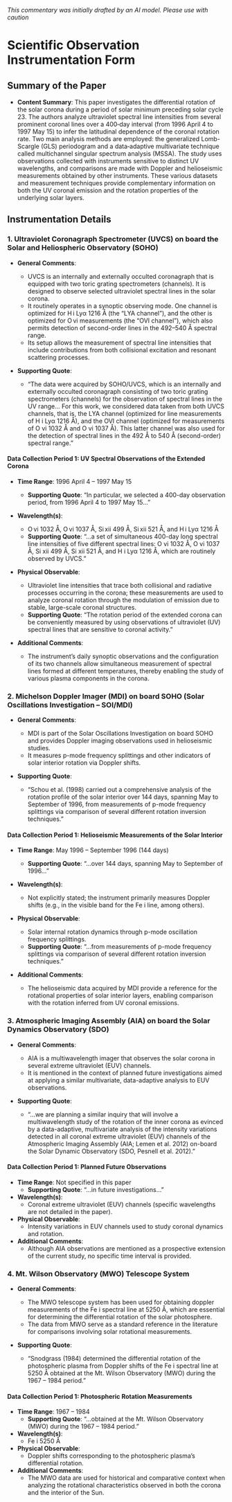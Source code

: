 _This commentary was initially drafted by an AI model. Please use with caution_

# Scientific Observation Instrumentation Form

## Summary of the Paper
- **Content Summary**: This paper investigates the differential rotation of the solar corona during a period of solar minimum preceding solar cycle 23. The authors analyze ultraviolet spectral line intensities from several prominent coronal lines over a 400‐day interval (from 1996 April 4 to 1997 May 15) to infer the latitudinal dependence of the coronal rotation rate. Two main analysis methods are employed: the generalized Lomb-Scargle (GLS) periodogram and a data‐adaptive multivariate technique called multichannel singular spectrum analysis (MSSA). The study uses observations collected with instruments sensitive to distinct UV wavelengths, and comparisons are made with Doppler and helioseismic measurements obtained by other instruments. These various datasets and measurement techniques provide complementary information on both the UV coronal emission and the rotation properties of the underlying solar layers.

## Instrumentation Details

### 1. Ultraviolet Coronagraph Spectrometer (UVCS) on board the Solar and Heliospheric Observatory (SOHO)
- **General Comments**:
   - UVCS is an internally and externally occulted coronagraph that is equipped with two toric grating spectrometers (channels). It is designed to observe selected ultraviolet spectral lines in the solar corona.
   - It routinely operates in a synoptic observing mode. One channel is optimized for H i Lyα 1216 Å (the “LYA channel”), and the other is optimized for O vi measurements (the “OVI channel”), which also permits detection of second-order lines in the 492–540 Å spectral range.
   - Its setup allows the measurement of spectral line intensities that include contributions from both collisional excitation and resonant scattering processes.

- **Supporting Quote**: 
   - “The data were acquired by SOHO/UVCS, which is an internally and externally occulted coronagraph consisting of two toric grating spectrometers (channels) for the observation of spectral lines in the UV range... For this work, we considered data taken from both UVCS channels, that is, the LYA channel (optimized for line measurements of H i Lyα 1216 Å), and the OVI channel (optimized for measurements of O vi 1032 Å and O vi 1037 Å). This latter channel was also used for the detection of spectral lines in the 492 Å to 540 Å (second-order) spectral range.”

#### Data Collection Period 1: UV Spectral Observations of the Extended Corona
- **Time Range**: 1996 April 4 – 1997 May 15  
   - **Supporting Quote**: “In particular, we selected a 400-day observation period, from 1996 April 4 to 1997 May 15…”
- **Wavelength(s)**: 
   - O vi 1032 Å, O vi 1037 Å, Si xii 499 Å, Si xii 521 Å, and H i Lyα 1216 Å  
   - **Supporting Quote**: “...a set of simultaneous 400-day long spectral line intensities of five different spectral lines: O vi 1032 Å, O vi 1037 Å, Si xii 499 Å, Si xii 521 Å, and H i Lyα 1216 Å, which are routinely observed by UVCS.”
- **Physical Observable**:
   - Ultraviolet line intensities that trace both collisional and radiative processes occurring in the corona; these measurements are used to analyze coronal rotation through the modulation of emission due to stable, large-scale coronal structures.
   - **Supporting Quote**: “The rotation period of the extended corona can be conveniently measured by using observations of ultraviolet (UV) spectral lines that are sensitive to coronal activity.”

- **Additional Comments**:
   - The instrument’s daily synoptic observations and the configuration of its two channels allow simultaneous measurement of spectral lines formed at different temperatures, thereby enabling the study of various plasma components in the corona.

### 2. Michelson Doppler Imager (MDI) on board SOHO (Solar Oscillations Investigation – SOI/MDI)
- **General Comments**:
   - MDI is part of the Solar Oscillations Investigation on board SOHO and provides Doppler imaging observations used in helioseismic studies.
   - It measures p-mode frequency splittings and other indicators of solar interior rotation via Doppler shifts.

- **Supporting Quote**:
   - “Schou et al. (1998) carried out a comprehensive analysis of the rotation profile of the solar interior over 144 days, spanning May to September of 1996, from measurements of p-mode frequency splittings via comparison of several different rotation inversion techniques.”

#### Data Collection Period 1: Helioseismic Measurements of the Solar Interior
- **Time Range**: May 1996 – September 1996 (144 days)  
   - **Supporting Quote**: “...over 144 days, spanning May to September of 1996…”
- **Wavelength(s)**:
   - Not explicitly stated; the instrument primarily measures Doppler shifts (e.g., in the visible band for the Fe i line, among others).
- **Physical Observable**:
   - Solar internal rotation dynamics through p-mode oscillation frequency splittings.
   - **Supporting Quote**: “...from measurements of p-mode frequency splittings via comparison of several different rotation inversion techniques.”

- **Additional Comments**:
   - The helioseismic data acquired by MDI provide a reference for the rotational properties of solar interior layers, enabling comparison with the rotation inferred from UV coronal emissions.

### 3. Atmospheric Imaging Assembly (AIA) on board the Solar Dynamics Observatory (SDO)
- **General Comments**:
   - AIA is a multiwavelength imager that observes the solar corona in several extreme ultraviolet (EUV) channels.
   - It is mentioned in the context of planned future investigations aimed at applying a similar multivariate, data-adaptive analysis to EUV observations. 

- **Supporting Quote**:
   - “...we are planning a similar inquiry that will involve a multiwavelength study of the rotation of the inner corona as evinced by a data-adaptive, multivariate analysis of the intensity variations detected in all coronal extreme ultraviolet (EUV) channels of the Atmospheric Imaging Assembly (AIA; Lemen et al. 2012) on-board the Solar Dynamic Observatory (SDO, Pesnell et al. 2012).”

#### Data Collection Period 1: Planned Future Observations
- **Time Range**: Not specified in this paper  
   - **Supporting Quote**: “...in future investigations…”
- **Wavelength(s)**: 
   - Coronal extreme ultraviolet (EUV) channels (specific wavelengths are not detailed in the paper).
- **Physical Observable**:
   - Intensity variations in EUV channels used to study coronal dynamics and rotation.
- **Additional Comments**:
   - Although AIA observations are mentioned as a prospective extension of the current study, no specific time interval is provided.

### 4. Mt. Wilson Observatory (MWO) Telescope System
- **General Comments**:
   - The MWO telescope system has been used for obtaining doppler measurements of the Fe i spectral line at 5250 Å, which are essential for determining the differential rotation of the solar photosphere.
   - The data from MWO serve as a standard reference in the literature for comparisons involving solar rotational measurements.

- **Supporting Quote**:
   - “Snodgrass (1984) determined the differential rotation of the photospheric plasma from Doppler shifts of the Fe i spectral line at 5250 Å obtained at the Mt. Wilson Observatory (MWO) during the 1967 – 1984 period.”

#### Data Collection Period 1: Photospheric Rotation Measurements
- **Time Range**: 1967 – 1984  
   - **Supporting Quote**: “...obtained at the Mt. Wilson Observatory (MWO) during the 1967 – 1984 period.”
- **Wavelength(s)**: 
   - Fe i 5250 Å
- **Physical Observable**:
   - Doppler shifts corresponding to the photospheric plasma’s differential rotation.
- **Additional Comments**:
   - The MWO data are used for historical and comparative context when analyzing the rotational characteristics observed in both the corona and the interior of the Sun.
